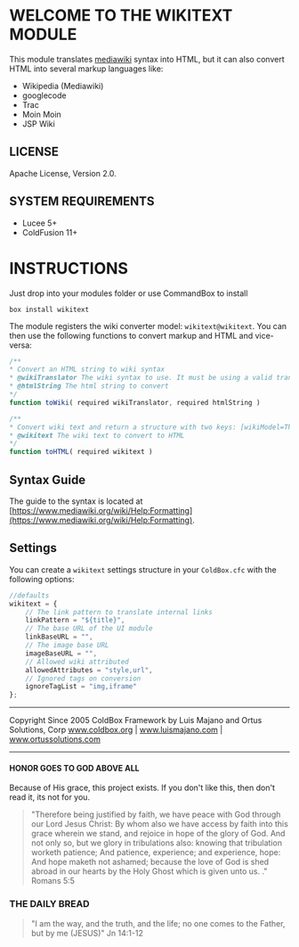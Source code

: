 # WELCOME TO THE WIKITEXT MODULE

This module translates [mediawiki](https://www.mediawiki.org/wiki/MediaWiki) syntax into HTML, but it can also convert HTML into several markup languages like:

* Wikipedia (Mediawiki)
* googlecode
* Trac
* Moin Moin
* JSP Wiki

## LICENSE

Apache License, Version 2.0.

## SYSTEM REQUIREMENTS

* Lucee 5+
* ColdFusion 11+

# INSTRUCTIONS

Just drop into your modules folder or use CommandBox to install

`box install wikitext`

The module registers the wiki converter model: `wikitext@wikitext`.  You can then use the following functions to convert markup and HTML and vice-versa:

```js
/**
* Convert an HTML string to wiki syntax
* @wikiTranslator The wiki syntax to use. It must be using a valid translator. See getTranslators()
* @htmlString The html string to convert
*/
function toWiki( required wikiTranslator, required htmlString )

/**
* Convert wiki text and return a structure with two keys: [wikiModel=The java wiki model object,html=the converted html string]
* @wikitext The wiki text to convert to HTML
*/
function toHTML( required wikitext )

```

## Syntax Guide
The guide to the syntax is located at [https://www.mediawiki.org/wiki/Help:Formatting](https://www.mediawiki.org/wiki/Help:Formatting).

## Settings
You can create a `wikitext` settings structure in your `ColdBox.cfc` with the following options:

```js
//defaults
wikitext = {
    // The link pattern to translate internal links
    linkPattern = "${title}",
    // The base URL of the UI module
    linkBaseURL = "",
    // The image base URL
    imageBaseURL = "",
    // Allowed wiki attributed
    allowedAttributes = "style,url",
    // Ignored tags on conversion
    ignoreTagList = "img,iframe"
};
```

********************************************************************************
Copyright Since 2005 ColdBox Framework by Luis Majano and Ortus Solutions, Corp
www.coldbox.org | www.luismajano.com | www.ortussolutions.com
********************************************************************************

#### HONOR GOES TO GOD ABOVE ALL

Because of His grace, this project exists. If you don't like this, then don't read it, its not for you.

>"Therefore being justified by faith, we have peace with God through our Lord Jesus Christ:
By whom also we have access by faith into this grace wherein we stand, and rejoice in hope of the glory of God.
And not only so, but we glory in tribulations also: knowing that tribulation worketh patience;
And patience, experience; and experience, hope:
And hope maketh not ashamed; because the love of God is shed abroad in our hearts by the 
Holy Ghost which is given unto us. ." Romans 5:5

### THE DAILY BREAD

 > "I am the way, and the truth, and the life; no one comes to the Father, but by me (JESUS)" Jn 14:1-12
